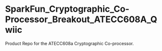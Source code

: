 # SparkFun_Cryptographic_Co-Processor_Breakout_ATECC608A_Qwiic
Product Repo for the ATECC608a Cryptographic Co-processor.
